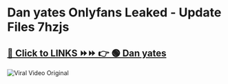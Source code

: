 
 # Dan yates Onlyfans Leaked - Update Files 7hzjs

## <h2><a href="https://clipsfans.com/Dan_yates&ref=git">🔗 Click to LINKS ⏩⏩ 👉 🟢 Dan yates </a></h2>

<a href="https://clipsfans.com/Dan_yates&ref=git" rel="nofollow" data-target="animated-image.originalLink"><img src="https://i.ibb.co.com/xMMVF88/686577567.gif" alt="Viral Video Original" style="max-width: 100%; display: inline-block;" data-target="animated-image.originalImage"></a>

